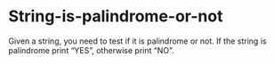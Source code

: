 # String-is-palindrome-or-not
Given a string, you need to test if it is palindrome or not. If the string is palindrome print “YES”, otherwise print “NO”.
